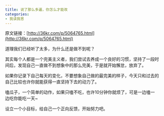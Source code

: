 ```yaml
---
title: 说了那么多遍，你怎么才能改
categories:
- 我读我思
---
```



原文链接：[http://36kr.com/p/5064765.html](http://36kr.com/p/5064765.html)

道理我们已经听了太多，为什么还是做不到呢？

其实每个人都是一个完美主义者，我们尝试去养成一个良好的习惯，坚持了一段时间后，发现自己一直做不到想象中的那么完美，于是就开始懈怠，放弃了。

如果你记录下自己每天的变化，不要想象自己做的最完美的样子，今天只和过去的自己比较也许你就能获得一直坚持下去的动力了。

嗑瓜子，一个简单的动作，如果只嗑不吃，也许10分钟你就烦了，可是一边嗑一边吃你能吃一天~

设立一个小目标，给自己一个正向反馈，开始努力吧。
